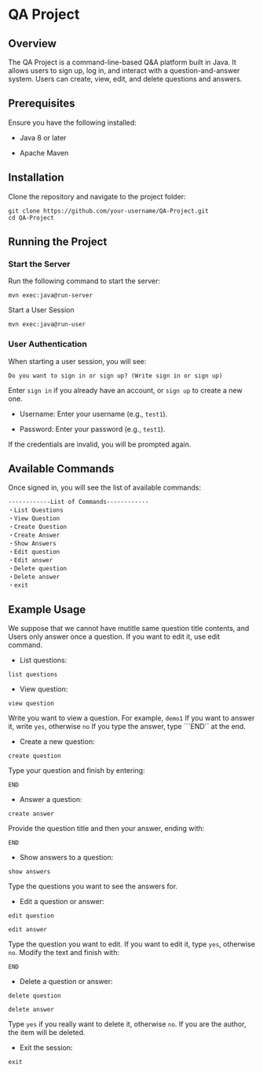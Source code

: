 # QA Project
## Overview
The QA Project is a command-line-based Q&A platform built in Java. It allows users to sign up, log in, and interact with a question-and-answer system. Users can create, view, edit, and delete questions and answers.
## Prerequisites
Ensure you have the following installed:

- Java 8 or later

- Apache Maven

## Installation
Clone the repository and navigate to the project folder:
```
git clone https://github.com/your-username/QA-Project.git
cd QA-Project
```

## Running the Project

### Start the Server

Run the following command to start the server:
```
mvn exec:java@run-server
```
Start a User Session
```
mvn exec:java@run-user
```
### User Authentication
When starting a user session, you will see:
```
Do you want to sign in or sign up? (Write sign in or sign up)
```
Enter ```sign in``` if you already have an account, or ```sign up``` to create a new one.
- Username: Enter your username (e.g., ```test1```).

- Password: Enter your password (e.g., ```test1```).

If the credentials are invalid, you will be prompted again.

## Available Commands
Once signed in, you will see the list of available commands:
```
------------List of Commands------------
・List Questions
・View Question
・Create Question
・Create Answer
・Show Answers
・Edit question
・Edit answer
・Delete question
・Delete answer
・exit
```
## Example Usage
We suppose that we cannot have mutitle same question title contents, and Users only answer once a question.
If you want to edit it, use edit command.

- List questions:
```
list questions
```
- View question:
```
view question
```
Write you want to view a question.
For example, ```demo1```
If you want to answer it, write ```yes```, otherwise ```no```
If you type the answer, type ```END`` at the end.
- Create a new question:
```
create question
```

Type your question and finish by entering:
```
END
```
- Answer a question:
```
create answer
```
Provide the question title and then your answer, ending with:
```
END
```
- Show answers to a question:
```
show answers
```
Type the questions you want to see the answers for.
- Edit a question or answer:
```
edit question
```

```
edit answer
```
Type the question you want to edit.
If you want to edit it, type ```yes```, otherwise ```no```.
Modify the text and finish with:
```
END
```
- Delete a question or answer:
```
delete question
```
```
delete answer
```
Type ```yes``` if you really want to delete it, otherwise ```no```.
If you are the author, the item will be deleted.

- Exit the session:
```
exit
```

